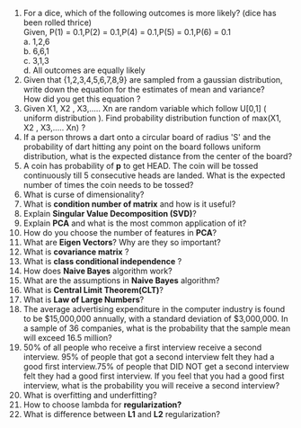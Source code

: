1. For a dice, which of the following outcomes is more likely? (dice has been rolled thrice)<br>
   Given, P(1) = 0.1,P(2) = 0.1,P(4) = 0.1,P(5) = 0.1,P(6) = 0.1<br>
    a. 1,2,6<br>
    b. 6,6,1<br>
    c. 3,1,3<br>
    d. All outcomes are equally likely<br>
2. Given that {1,2,3,4,5,6,7,8,9} are sampled from a gaussian distribution, write down the equation for the estimates of mean and variance?<br>
   How did you get this equation ?<br>
3. Given X1, X2 , X3,..... Xn are random variable which follow U[0,1] ( uniform distribution ). Find probability distribution function of max(X1, X2 , X3,..... Xn) ?<br>
4. If a person throws a dart onto a circular board of radius 'S' and the probability of dart hitting any point on the board follows uniform distribution, what is the expected distance from the center of the board?<br>
5. A coin has probability of **p** to get HEAD. The coin will be  tossed continuously  till 5 consecutive heads are landed. What is the expected number of times the coin needs to be tossed?<br>
6. What is curse of dimensionality? <br>
7. What is **condition number of matrix** and how is it useful? <br>
8. Explain **Singular Value Decomposition (SVD)**? <br>
9. Explain **PCA** and what is the most common application of it? <br>
10. How do you choose the number of features in **PCA**? <br>
11. What are **Eigen Vectors**? Why are they so important?
12. What is **covariance matrix** ?<br>
13. What is **class conditional independence** ? <br>
14. How does **Naive Bayes** algorithm work?<br>
15. What are the assumptions in **Naive Bayes** algorithm?<br>
16. What is **Central Limit Theorem(CLT)**?<br>
17. What is **Law of Large Numbers**?<br>
18. The average advertising expenditure in the computer industry is found to be $15,000,000 annually, with a standard deviation of $3,000,000. In a sample of 36 companies, what is the probability that the sample mean will exceed 16.5 million?<br>
19. 50% of all people who receive a first interview receive a second interview. 95% of people that got a second interview felt they had a good first interview.75% of people that DID NOT get a second interview felt they had a good first interview. If you feel that you had a good first interview, what is the probability you will receive a second interview?<br>
20. What is overfitting and underfitting? <br>
21. How to choose lambda for **regularization?**<br>
22. What is difference between **L1** and **L2** regularization?<br>




